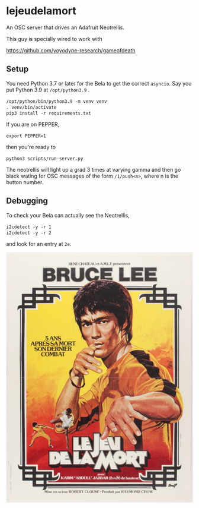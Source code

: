 # lejeudelamort

An OSC server that drives an Adafruit Neotrellis.

This guy is specially wired to work with

https://github.com/yoyodyne-research/gameofdeath

## Setup

You need Python 3.7 or later for the Bela to get the correct `asyncio`.
Say you put Python 3.9 at `/opt/python3.9` .

    /opt/python/bin/python3.9 -m venv venv
    . venv/bin/activate
    pip3 install -r requirements.txt

If you are on PEPPER,

    export PEPPER=1

then you're ready to

    python3 scripts/run-server.py

The neotrellis will light up a grad 3 times at varying gamma and then go black wating for OSC messages of the form `/1/push<n>`, where n is the button number.

## Debugging

To check your Bela can actually see the Neotrellis,

```
i2cdetect -y -r 1
i2cdetect -y -r 2
```

and look for an entry at `2e`.


![Bruce](etc/legod.jpg)
